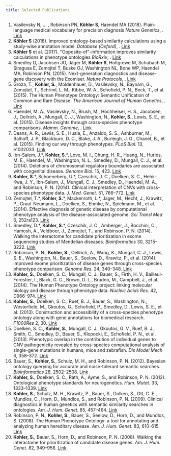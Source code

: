 ```yaml
---
title: Selected Publications
---
```




<ol class="bibliography">

<li><span id="annot">Vasilevsky N, ... , Robinson PN, <b>Köhler S</b>, Haendel MA (2018). Plain-language medical vocabulary for precision diagnosis <i>Nature Genetics</i>, .</span>   <a href="https://www.ncbi.nlm.nih.gov/pubmed/29632381">Link</a>  </li>

<li><span id="annot"><b>Köhler S</b> (2018). Improved ontology-based similarity calculations using a study-wise annotation model. <i>Database (Oxford)</i>, .</span>   <a href="https://www.ncbi.nlm.nih.gov/pmc/articles/PMC5868182/">Link</a>  </li>

<li><span id="annot"><b>Köhler S</b> et al. (2017). "Opposite-of"-information improves similarity calculations in phenotype ontologies <i>BioRxiv</i>, .</span>   <a href="https://www.biorxiv.org/content/early/2017/02/16/108977">Link</a>  </li>


<li><span id="exomiser_natgenet"> Smedley D, Jacobsen JO, Jäger M, <b>Köhler S</b>, Holtgrewe M, Schubach M, Siragusa E, Zemojtel T, Buske OJ, Washington NL, Bone WP, Haendel MA, Robinson PN. (2015). Next-generation diagnostics and disease-gene discovery with the Exomiser. <i>Nature Protocols</i>, .</span>   <a href="http://www.ncbi.nlm.nih.gov/pubmed/26562621">Link</a>  </li>


<li><span id="ajhg">Groza, T., <b>Kohler, S.</b>, Moldenhauer, D., Vasilevsky, N., Baynam, G., Zemojtel, T., Schriml, L. M., Kibbe, W. A., Schofield, P. N., Beck, T., et al. (2015). The Human Phenotype Ontology: Semantic Unification of Common and Rare Disease. <i>The American Journal of Human Genetics</i>, .</span>   <a href="http://www.cell.com/ajhg/abstract/S0002-9297(15)00234-7">Link</a>  </li>

<li><span id="pmid26092691">Haendel, M. A., Vasilevsky, N., Brush, M., Hochheiser, H. S., Jacobsen, J., Oellrich, A., Mungall, C. J., Washington, N., <b>Kohler, S.</b>, Lewis, S. E., et al. (2015). Disease insights through cross-species phenotype comparisons. <i>Mamm. Genome</i>, .</span>   <a href="http://link.springer.com/article/10.1007%2Fs00335-015-9577-8">Link</a>  </li>

<li><span id="PMID25562316">Deans, A. R., Lewis, S. E., Huala, E., Anzaldo, S. S., Ashburner, M., Balhoff, J. P., Blackburn, D. C., Blake, J. A., Burleigh, J. G., Chanet, B., et al. (2015). Finding our way through phenotypes. <i>PLoS Biol.</i> 13, e1002033.</span>   <a href="http://www.ncbi.nlm.nih.gov/pubmed/25562316">Link</a>  </li>

<li><span id="PMID25315429">Ibn-Salem, J.*, <b>Kohler, S.</b>*, Love, M. I., Chung, H. R., Huang, N., Hurles, M. E., Haendel, M., Washington, N. L., Smedley, D., Mungall, C. J., et al. (2014). Deletions of chromosomal regulatory boundaries are associated with congenital disease. <i>Genome Biol.</i> 15, 423.</span>   <a href="http://www.ncbi.nlm.nih.gov/pubmed/25315429">Link</a>  </li>

<li><span id="PMID25280750"><b>Kohler, S.</b>*, Schoeneberg, U.*, Czeschik, J. C., Doelken, S. C., Hehir-Kwa, J. Y., Ibn-Salem, J., Mungall, C. J., Smedley, D., Haendel, M. A., and Robinson, P. N. (2014). Clinical interpretation of CNVs with cross-species phenotype data. <i>J. Med. Genet.</i> 51, 766–772.</span>   <a href="http://www.ncbi.nlm.nih.gov/pubmed/25280750">Link</a>  </li>

<li><span id="PMID25186178">Zemojtel, T.*, <b>Kohler, S.</b>*, Mackenroth, L.*, Jager, M., Hecht, J., Krawitz, P., Graul-Neumann, L., Doelken, S., Ehmke, N., Spielmann, M., et al. (2014). Effective diagnosis of genetic disease by computational phenotype analysis of the disease-associated genome. <i>Sci Transl Med</i> 6, 252ra123.</span>   <a href="http://www.ncbi.nlm.nih.gov/pubmed/25186178">Link</a>  </li>


<li><span id="PMID25078397">Smedley, D.*, <b>Kohler, S.</b>*, Czeschik, J. C., Amberger, J., Bocchini, C., Hamosh, A., Veldboer, J., Zemojtel, T., and Robinson, P. N. (2014). Walking the interactome for candidate prioritization in exome sequencing studies of Mendelian diseases. <i>Bioinformatics</i> 30, 3215–3222.</span>   <a href="http://www.ncbi.nlm.nih.gov/pubmed/25078397">Link</a>  </li>

<li><span id="PMID24162188">Robinson, P. N., <b>Kohler, S.</b>, Oellrich, A., Wang, K., Mungall, C. J., Lewis, S. E., Washington, N., Bauer, S., Seelow, D., Krawitz, P., et al. (2014). Improved exome prioritization of disease genes through cross-species phenotype comparison. <i>Genome Res.</i> 24, 340–348.</span>   <a href="http://www.ncbi.nlm.nih.gov/pubmed/24162188">Link</a>  </li>

<li><span id="PMID24217912"><b>Kohler, S.</b>, Doelken, S. C., Mungall, C. J., Bauer, S., Firth, H. V., Bailleul-Forestier, I., Black, G. C., Brown, D. L., Brudno, M., Campbell, J., et al. (2014). The Human Phenotype Ontology project: linking molecular biology and disease through phenotype data. <i>Nucleic Acids Res.</i> 42, D966–974.</span>   <a href="http://www.ncbi.nlm.nih.gov/pubmed/24217912">Link</a>  </li>

<li><span id="PMID24358873"><b>Kohler, S.</b>, Doelken, S. C., Ruef, B. J., Bauer, S., Washington, N., Westerfield, M., Gkoutos, G., Schofield, P., Smedley, D., Lewis, S. E., et al. (2013). Construction and accessibility of a cross-species phenotype ontology along with gene annotations for biomedical research. <i>F1000Res</i> 2, 30.</span>   <a href="http://www.ncbi.nlm.nih.gov/pubmed/24358873">Link</a>  </li>

<li><span id="PMID23104991">Doelken, S. C., <b>Kohler, S.</b>, Mungall, C. J., Gkoutos, G. V., Ruef, B. J., Smith, C., Smedley, D., Bauer, S., Klopocki, E., Schofield, P. N., et al. (2013). Phenotypic overlap in the contribution of individual genes to CNV pathogenicity revealed by cross-species computational analysis of single-gene mutations in humans, mice and zebrafish. <i>Dis Model Mech</i> 6, 358–372.</span>   <a href="http://www.ncbi.nlm.nih.gov/pubmed/23104991">Link</a>  </li>

<li><span id="PMID22843981">Bauer, S., <b>Kohler, S.</b>, Schulz, M. H., and Robinson, P. N. (2012). Bayesian ontology querying for accurate and noise-tolerant semantic searches. <i>Bioinformatics</i> 28, 2502–2508.</span>   <a href="http://www.ncbi.nlm.nih.gov/pubmed/22843981">Link</a>  </li>

<li><span id="PMID22573485"><b>Kohler, S.</b>, Doelken, S. C., Rath, A., Ayme, S., and Robinson, P. N. (2012). Ontological phenotype standards for neurogenetics. <i>Hum. Mutat.</i> 33, 1333–1339.</span>   <a href="http://www.ncbi.nlm.nih.gov/pubmed/22573485">Link</a>  </li>


<li><span id="PMID19800049"><b>Kohler, S.</b>, Schulz, M. H., Krawitz, P., Bauer, S., Dolken, S., Ott, C. E., Mundlos, C., Horn, D., Mundlos, S., and Robinson, P. N. (2009). Clinical diagnostics in human genetics with semantic similarity searches in ontologies. <i>Am. J. Hum. Genet.</i> 85, 457–464.</span>   <a href="http://www.ncbi.nlm.nih.gov/pubmed/19800049">Link</a>  </li>


<li><span id="PMID18950739">Robinson, P. N., <b>Kohler, S.</b>, Bauer, S., Seelow, D., Horn, D., and Mundlos, S. (2008). The Human Phenotype Ontology: a tool for annotating and analyzing human hereditary disease. <i>Am. J. Hum. Genet.</i> 83, 610–615.</span>   <a href="http://www.ncbi.nlm.nih.gov/pubmed/18950739">Link</a>  </li>

<li><span id="PMID18371930"><b>Kohler, S.</b>, Bauer, S., Horn, D., and Robinson, P. N. (2008). Walking the interactome for prioritization of candidate disease genes. <i>Am. J. Hum. Genet.</i> 82, 949–958.</span>   <a href="http://www.ncbi.nlm.nih.gov/pubmed/18371930">Link</a>  </li>

</ol>

